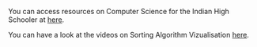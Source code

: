 You can access resources on Computer Science for the Indian High Schooler at [here](ttp://thenextiteration.blogspot.com/).

You can have a look at the videos on Sorting Algorithm Vizualisation [here](https://www.youtube.com/watch?v=ZZuD6iUe3Pc).
